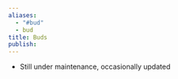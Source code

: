 ```yaml
---
aliases:
  - "#bud"
  - bud
title: Buds
publish:
---
```

- Still under maintenance, occasionally updated